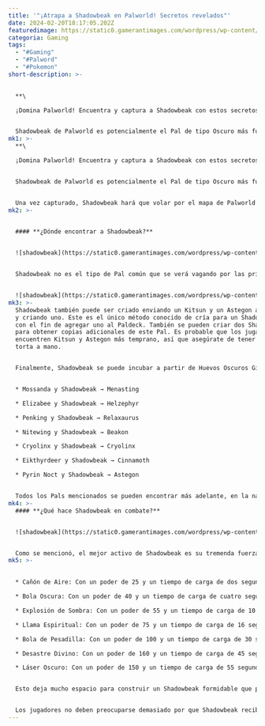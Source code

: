 ```yaml
---
title: '"¡Atrapa a Shadowbeak en Palworld! Secretos revelados"'
date: 2024-02-20T18:17:05.202Z
featuredimage: https://static0.gamerantimages.com/wordpress/wp-content/uploads/2024/02/palworld-shadowbeak.jpg?q=50&fit=contain&w=1140&h=&dpr=1.5
categoria: Gaming
tags:
  - "#Gaming"
  - "#Palword"
  - "#Pokemon"
short-description: >-
  

  **\

  ¡Domina Palworld! Encuentra y captura a Shadowbeak con estos secretos**


  Shadowbeak de Palworld es potencialmente el Pal de tipo Oscuro más fuerte de toda la tierra, y también puede ser uno de los más intimidantes. Shadowbeak es un gran pájaro oscuro con un poder físico aterrador. El quinto Jefe de Incursión a
mk1: >-
  **\

  ¡Domina Palworld! Encuentra y captura a Shadowbeak con estos secretos**


  Shadowbeak de Palworld es potencialmente el Pal de tipo Oscuro más fuerte de toda la tierra, y también puede ser uno de los más intimidantes. Shadowbeak es un gran pájaro oscuro con un poder físico aterrador. El quinto Jefe de Incursión al que se enfrentarán los jugadores presenta a Victor y Shadowbeak, demostrando lo increíblemente fuerte que es. Ahora no solo sirve como uno de los mejores montajes voladores en el juego, sino que su habilidad en combate se clasifica como de categoría S, convirtiéndolo en uno de los Pals más buscados.


  Una vez capturado, Shadowbeak hará que volar por el mapa de Palworld se sienta como una brisa gracias a su velocidad avanzada. Su defensa es la segunda mejor de todo el Paldeck, y Shadowbeak también posee estadísticas de HP y Ataque formidables. Su única debilidad es el tipo Dragón, pero afortunadamente, solo hay un puñado de Pals de esa fuerza.
mk2: >-
  

  #### **¿Dónde encontrar a Shadowbeak?**


  ![shadowbeak](https://static0.gamerantimages.com/wordpress/wp-content/uploads/2024/02/palworld-victor-and-shadowbeak-map-location.jpg?q=50&fit=crop&w=1500&dpr=1.5 "shadowbeak")


  Shadowbeak no es el tipo de Pal común que se verá vagando por las primeras regiones. De hecho, solo se puede encontrar en un área como un encuentro salvaje. Lleva un montaje volador o acuático hasta el Santuario de Vida Silvestre No. 3, que se encuentra en el borde este del mapa. Esta área es donde los jugadores pueden esperar encontrar los Pals más fuertes disponibles, así que es mejor estar en un alto nivel de jugador y traer también muchos Pals de apoyo.


  ![shadowbeak](https://static0.gamerantimages.com/wordpress/wp-content/uploads/2024/02/palworld-shadowbeak-paldeck.jpg?q=50&fit=crop&w=1500&dpr=1.5 "shadowbeak")
mk3: >-
  Shadowbeak también puede ser criado enviando un Kitsun y un Astegon al rancho
  y criando uno. Este es el único método conocido de cría para un Shadowbeak,
  con el fin de agregar uno al Paldeck. También se pueden criar dos Shadowbeaks
  para obtener copias adicionales de este Pal. Es probable que los jugadores
  encuentren Kitsun y Astegon más temprano, así que asegúrate de tener mucha
  torta a mano.


  Finalmente, Shadowbeak se puede incubar a partir de Huevos Oscuros Gigantes. Estos se pueden encontrar en el mundo exterior, o criados usando la combinación mencionada anteriormente. Además, Shadowbeak sirve como un excelente compañero de cría para obtener Pals más poderosos. Aquí tienes todas las combinaciones con las que puede funcionar Shadowbeak:


  * Mossanda y Shadowbeak → Menasting

  * Elizabee y Shadowbeak → Helzephyr

  * Penking y Shadowbeak → Relaxaurus

  * Nitewing y Shadowbeak → Beakon

  * Cryolinx y Shadowbeak → Cryolinx

  * Eikthyrdeer y Shadowbeak → Cinnamoth

  * Pyrin Noct y Shadowbeak → Astegon


  Todos los Pals mencionados se pueden encontrar más adelante, en la naturaleza, pero utilizar el sistema de cría y emparejar Shadowbeak con Pals más comúnmente encontrados para criarlos es la ruta más fácil y segura, y se puede hacer continuamente hasta que se incube uno con estadísticas favorables.
mk4: >-
  #### **¿Qué hace Shadowbeak en combate?**


  ![shadowbeak](https://static0.gamerantimages.com/wordpress/wp-content/uploads/2024/01/shadowbeak-from-palworld.jpg?q=50&fit=crop&w=1500&dpr=1.5 "shadowbeak")


  Como se mencionó, el mejor activo de Shadowbeak es su tremenda fuerza y distribución general de estadísticas. Los Pals de tipo Dragón representan la mayor amenaza para su bienestar en el campo de batalla, así que es mejor evitarlos tanto como sea posible. Shadowbeak tiene tres ataques diferentes que superan los 100 puntos, y uno de ellos es su propio movimiento exclusivo. Aquí está la lista de ataques aprendidos naturalmente:
mk5: >-
  

  * Cañón de Aire: Con un poder de 25 y un tiempo de carga de dos segundos, dispara rápidamente un chorro de aire altamente presurizado.

  * Bola Oscura: Con un poder de 40 y un tiempo de carga de cuatro segundos, libera una esfera de oscuridad que sigue lentamente al enemigo.

  * Explosión de Sombra: Con un poder de 55 y un tiempo de carga de 10 segundos, descarga rápidamente energía oscura, dañando a los que están a su alrededor.

  * Llama Espiritual: Con un poder de 75 y un tiempo de carga de 16 segundos, dispara tres bolas de malicia que persiguen implacablemente a un enemigo.

  * Bola de Pesadilla: Con un poder de 100 y un tiempo de carga de 30 segundos, crea una bola gigante de oscuridad y la arroja a un enemigo.

  * Desastre Divino: Con un poder de 160 y un tiempo de carga de 45 segundos, habilidad exclusiva de Shadowbeak. Avanza cargando mientras genera orbes de luz que capturan automáticamente a los enemigos. Los orbes capturan automáticamente a los enemigos, antes de liberar una ráfaga de láseres.

  * Láser Oscuro: Con un poder de 150 y un tiempo de carga de 55 segundos, carga energía oscura antes de disparar a los enemigos con un rayo poderoso.


  Esto deja mucho espacio para construir un Shadowbeak formidable que puede enviar escalofríos por la espalda a cualquier Pal que se cruce en su camino. La doble amenaza de Desastre Divino y Láser Oscuro, junto con un movimiento más rápido como Llama Espiritual o Explosión de Sombra, hará que los jugadores aprovechen al máximo la estadística de ataque de Shadowbeak.


  Los jugadores no deben preocuparse demasiado por que Shadowbeak reciba un golpe, ya que su estadística de defensa es la segunda más alta en Palworld, lo que lo convierte tanto en un tanque como en un cañón.
---
```


